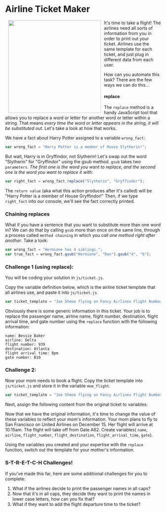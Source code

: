 # Airline Ticket Maker

<img src="https://s3.amazonaws.com/after-school-assets/airline-boarding-pass-ticket-isolated-over-white-shadow-background-31428164.jpg" width="300" align="left" hspace="10">

It's time to take a flight! The airlines need all sorts of information from you in order to print out your ticket. Airlines use the same template for each ticket, and just plug in different data from each user. 

How can you automate this task? There are the few ways we can do this...

#### replace
The `replace` method is a handy JavaScript tool that allows you to replace a word or letter for another word or letter within a string. That means *every time the word or letter appears in the string, it will be substituted out.* Let's take a look at how that works.

We have a fact about Harry Potter assigned to a variable `wrong_fact`:

```js
var wrong_fact = "Harry Potter is a member of House Slytherin!";
```
But wait, Harry is in Gryffindor, not Slytherin! Let's swap out the word "Slytherin" for "Gryffindor" using the gsub method. `gsub` takes two `parameters`. *The first one is the word you want to replace, and the second one is the word you want to replace it with*:

```js
var right_fact = wrong_fact.replace("Slytherin", "Gryffindor");
```

The `return value` (aka what this action produces after it's called) will be "Harry Potter is a member of House Gryffindor!" Then, if we type `right_fact` into our console, we'll see the fact correctly printed.

### Chaining replaces

What if you have a sentence that you want to substitute more than one word in? We can do that by calling `gsub` more than once on the same line, through a process called `method chaining` in which you *call one method right after another*. Take a look:

```js
var wrong_fact = "Hermione has 4 siblings.";
var true_fact = wrong_fact.gsub("Hermione", "Ron").gsub("4", "6");
```


### Challenge 1 (using replace):
You will be coding your solution in `js/ticket.js`.

Copy the variable definition below, which is the airline ticket template that all airlines use, and paste it into `js/ticket.js`

```js
var ticket_template = "Joe Shmoe flying on Fancy Airlines Flight Number 000 arriving at Fancy Destination at 2400 hours. The flight will depart from gate 100.
```

Obviously there is some generic information in this ticket. Your job is to replace the passenger name, airline name, flight number, destination, flight arrival time, and gate number using the `replace` function with the following information:

```
name: Bessie Baker
airline: Delta
flight number: 939
destination: Atlanta
flight arrival time: 8pm
gate number: B10
```

### Challenge 2:
Now your mom needs to book a flight. Copy the ticket template into `js/ticket.js` and store it in the variable `mom_flight`.

```js
var ticket_template = "Joe Shmoe flying on Fancy Airlines Flight Number 000 arriving at Fancy Destination at 2400 hours. The flight will depart from gate 100.
```

Next, assign the following content from the original ticket to variables:

Now that we have the original information, it's time to change the value of these variables to reflect your mom's information. Your mom plans to fly to San Francisco on United Airlines on December 15. Her flight will arrive at 10:15am. The flight will take off from Gate A62. Create variables( `name`, `airline`, `flight_number`, `flight_destination`, `flight_arrival_time`, `gate`).


Using the variables you created and your expertise with the `replace` function, switch out the template for your mother's information. 

### S-T-R-E-T-C-H Challenges!
If you've made this far, here are some additional challenges for you to complete:

1.  What if the airlines decide to print the passenger names in all caps?
2.  Now that it's in all caps, they decide they want to print the names in lower case letters, how can you fix that?
3. What if they want to add the flight departure time to the ticket?

